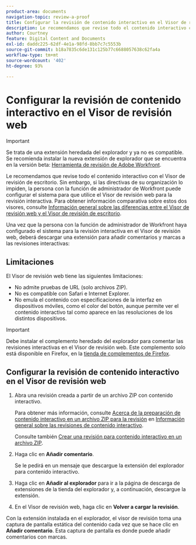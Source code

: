 ```yaml
---
product-area: documents
navigation-topic: review-a-proof
title: Configurar la revisión de contenido interactivo en el Visor de revisión web
description: Le recomendamos que revise todo el contenido interactivo con el Visor de revisión de escritorio. Sin embargo, si las directivas de su organización lo impiden, la persona con la función de administrador de Workfront puede configurar el sistema para que utilice el Visor de revisión web para la revisión interactiva. Para obtener información comparativa sobre estos dos visores, consulte Información general sobre las diferencias entre el Visor de revisión web y el Visor de revisión de escritorio.
author: Courtney
feature: Digital Content and Documents
exl-id: daddc225-62df-4e1a-98fd-8bb7c7c5553b
source-git-commit: b18a7835c6de131c125b77c6688057638c62fa4a
workflow-type: tm+mt
source-wordcount: '402'
ht-degree: 93%

---
```


# Configurar la revisión de contenido interactivo en el Visor de revisión web

>[!IMPORTANT]
>
>Se trata de una extensión heredada del explorador y ya no es compatible. Se recomienda instalar la nueva extensión de explorador que se encuentra en la versión beta: [Herramienta de revisión de Adobe Workfront](/help/quicksilver/review-and-approve-work/proofing/reviewing-proofs-within-workfront/review-a-proof/review-proof-in-web-viewer-extension.md).


Le recomendamos que revise todo el contenido interactivo con el Visor de revisión de escritorio. Sin embargo, si las directivas de su organización lo impiden, la persona con la función de administrador de Workfront puede configurar el sistema para que utilice el Visor de revisión web para la revisión interactiva. Para obtener información comparativa sobre estos dos visores, consulte [Información general sobre las diferencias entre el Visor de revisión web y el Visor de revisión de escritorio](../../../../review-and-approve-work/proofing/proofing-overview/understand-differences-between-web-viewer.md).

Una vez que la persona con la función de administrador de Workfront haya configurado el sistema para la revisión interactiva en el Visor de revisión web, deberá descargar una extensión para añadir comentarios y marcas a las revisiones interactivas:

## Limitaciones

El Visor de revisión web tiene las siguientes limitaciones:

* No admite pruebas de URL (solo archivos ZIP).
* No es compatible con Safari e Internet Explorer.
* No emula el contenido con especificaciones de la interfaz en dispositivos móviles, como el color del botón, aunque permite ver el contenido interactivo tal como aparece en las resoluciones de los distintos dispositivos.

>[!IMPORTANT]
>
>Debe instalar el complemento heredado del explorador para comentar las revisiones interactivas en el Visor de revisión web. Este complemento solo está disponible en Firefox, en la [tienda de complementos de Firefox](https://addons.mozilla.org/en-US/firefox/addon/proofhq-rich-media-review/).

## Configurar la revisión de contenido interactivo en el Visor de revisión web

1. Abra una revisión creada a partir de un archivo ZIP con contenido interactivo.

   Para obtener más información, consulte [Acerca de la preparación de contenido interactivo en un archivo ZIP para la revisión](../../../../review-and-approve-work/proofing/proofing-overview/interactive-content-proofs.md#howtoprepareaninteractiveziparchive) en [Información general sobre las revisiones de contenido interactivo](../../../../review-and-approve-work/proofing/proofing-overview/interactive-content-proofs.md).

   Consulte también [Crear una revisión para contenido interactivo en un archivo ZIP](../../../../review-and-approve-work/proofing/creating-proofs-within-workfront/generate-proof-interactive-content.md).

1. Haga clic en **Añadir comentario**.

   Se le pedirá en un mensaje que descargue la extensión del explorador para contenido interactivo.

1. Haga clic en **Añadir al explorador** para ir a la página de descarga de extensiones de la tienda del explorador y, a continuación, descargue la extensión.
1. En el Visor de revisión web, haga clic en **Volver a cargar la revisión**.

Con la extensión instalada en el explorador, el visor de revisión toma una captura de pantalla estática del contenido cada vez que se hace clic en **Añadir comentario**. Esta captura de pantalla es donde puede añadir comentarios con marcas.
